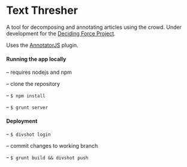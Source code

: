 Text Thresher
=============

A tool for decomposing and annotating articles using the crowd. Under development for the [Deciding Force Project](http://www.decidingforce.org/).

Uses the [AnnotatorJS](http://annotatorjs.org/) plugin.

#### Running the app locally

– requires nodejs and npm

– clone the repository

– `$ npm install`

– `$ grunt server`

#### Deployment

– `$ divshot login`

– commit changes to working branch

– `$ grunt build && divshot push`

